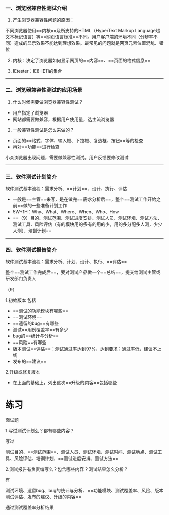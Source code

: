 ### 一、浏览器兼容性测试介绍

1. 产生浏览器兼容性问题的原因：

不同浏览器使用==内核==及所支持的HTML（HyperText Markup Language超文本标记语言）等==网页语言标准==不同。用户客户端的环境不同（分辨率不同）造成的显示效果不能达到理想效果。最常见的问题就是网页元素位置混乱、错位

2. 内核：决定了浏览器如何显示网页的==内容==、==页面的格式信息==

3. IEtester：IE8-IE11的集合

---
### 二、浏览器兼容性测试的应用场景

1. 什么时候需要做浏览器兼容性测试？

- 用户指定了浏览器
- 网站都需要做兼容，根据用户使用量，选主流浏览器

2. 一般兼容性测试是怎么来做的？

- 页面的==格式、字体、输入框、下拉框、复选框、按钮==等的检查
- 再对==功能==进行检查

小众浏览器出现问题，需要做兼容性测试。用户反馈要修改测试

---
### 三、软件测试计划简介

软件测试基本流程：需求分析、==计划==、设计、执行、评估

- 一般是==主管==来写，是在做完==需求分析后==，整个==测试工作开始之前==做的一些准备计划工作
- 5W+1H：Why、What、Where、When、Who、How
- ==（9）目的、测试范围、测试进度安排、测试人员、测试环境、测试方法、测试工具、风险评估（有的模块用的多有的用的少，用的多分配多人测，少少人测）、培训计划==

---
### 四、软件测试报告简介

软件测试基本流程：需求分析、计划、设计、执行、==评估==

整个==测试工作完成后==，要对测试产品做一个==总结==，提交给测试主管或研发部门负责人

（9）

1.初始版本 包括

- ==测试的功能模块有哪些==
- ==测试环境==
- ==遗留的bug==有哪些
- 测试==用例覆盖率==有多少
- bug的==统计与分析==
- ==风险==有哪些
- 版本测试==评估==：测试通过率达到97%，达到要求；通过率低，建议不上线
- 发布的==建议==

2.升级或修复版本
- 在上面的基础上，列出这次==升级的内容==包括哪些

# 练习

面试题

1.写过测试计划么？都有哪些内容？

写过

测试目的、==测试范围==、测试人员、测试环境、~~测试时间~~、~~测试地点~~、测试工具、风险评估、培训计划、==测试进度安排、测试方法==

2.测试报告有负责编写么？包含哪些内容？测试结果怎么分析？

有

测试环境、遗留bug、bug的统计与分析、==功能模块、测试覆盖率、风险、版本测试评估、发布的建议、升级的内容==

通过测试覆盖率分析结果